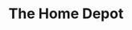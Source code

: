 ---
title: "The Home Depot"
url: /fontana/the-home-depot-sierra-lakes-parkway/
shop: doityourself
---